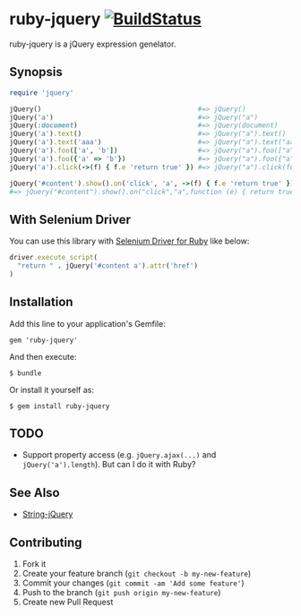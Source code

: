 # ruby-jquery  [![BuildStatus](https://secure.travis-ci.org/kentaro/ruby-jquery.png)](http://travis-ci.org/kentaro/ruby-jquery)

ruby-jquery is a jQuery expression genelator.

## Synopsis

```ruby
require 'jquery'

jQuery()                                       #=> jQuery()
jQuery('a')                                    #=> jQuery("a")
jQuery(:document)                              #=> jQuery(document)
jQuery('a').text()                             #=> jQuery("a").text()
jQuery('a').text('aaa')                        #=> jQuery("a").text("aaa")
jQuery('a').foo(['a', 'b'])                    #=> jQuery("a").foo(["a","b"])
jQuery('a').foo({'a' => 'b'})                  #=> jQuery("a").foo({"a":"b"})
jQuery('a').click(->(f) { f.e 'return true' }) #=> jQuery("a").click(function (e) { return true })

jQuery('#content').show().on('click', 'a', ->(f) { f.e 'return true' })
#=> jQuery("#content").show().on("click","a",function (e) { return true })
```

## With Selenium Driver

You can use this library with [Selenium Driver for Ruby](http://code.google.com/p/selenium/wiki/RubyBindings) like below:

```ruby
driver.execute_script(
  "return " . jQuery('#content a').attr('href')
)
```

## Installation

Add this line to your application's Gemfile:

    gem 'ruby-jquery'

And then execute:

    $ bundle

Or install it yourself as:

    $ gem install ruby-jquery

## TODO

  * Support property access (e.g. `jQuery.ajax(...)` and `jQuery('a').length`). But can I do it with Ruby?

## See Also

  * [String-jQuery](https://github.com/motemen/String-jQuery)

## Contributing

1. Fork it
2. Create your feature branch (`git checkout -b my-new-feature`)
3. Commit your changes (`git commit -am 'Add some feature'`)
4. Push to the branch (`git push origin my-new-feature`)
5. Create new Pull Request
